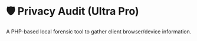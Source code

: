 # 🛡️ Privacy Audit (Ultra Pro)
A PHP-based local forensic tool to gather client browser/device information.

